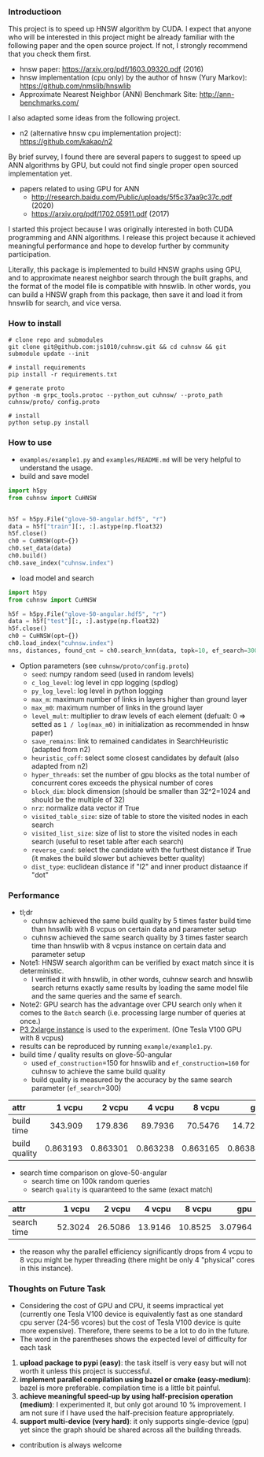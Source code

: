 ### Introductioon

This project is to speed up HNSW algorithm by CUDA. I expect that anyone who will be interested in this project might be already familiar with the following paper and the open source project. If not, I strongly recommend that you check them first.

- hnsw paper: https://arxiv.org/pdf/1603.09320.pdf (2016)
- hnsw implementation (cpu only) by the author of hnsw (Yury Markov): https://github.com/nmslib/hnswlib
- Approximate Nearest Neighbor (ANN) Benchmark Site: http://ann-benchmarks.com/

I also adapted some ideas from the following project.

- n2 (alternative hnsw cpu implementation project): https://github.com/kakao/n2

By brief survey, I found there are several papers to suggest to speed up ANN algorithms by GPU, but could not find single proper open sourced implementation yet.

- papers related to using GPU for ANN
  - http://research.baidu.com/Public/uploads/5f5c37aa9c37c.pdf (2020)
  - https://arxiv.org/pdf/1702.05911.pdf (2017)

I started this project because I was originally interested in both CUDA programming and ANN algorithms. I release this project because it achieved meaningful performance and hope to develop further by community participation. 

Literally, this package is implemented to build HNSW graphs using GPU, and to approximate nearest neighbor search through the built graphs, and the format of the model file is compatible with hnswlib. In other words, you can build a HNSW graph from this package, then save it and load it from hnswlib for search, and vice versa.


### How to install


```shell
# clone repo and submodules
git clone git@github.com:js1010/cuhnsw.git && cd cuhnsw && git submodule update --init

# install requirements
pip install -r requirements.txt

# generate proto
python -m grpc_tools.protoc --python_out cuhnsw/ --proto_path cuhnsw/proto/ config.proto

# install
python setup.py install
```

### How to use

- `examples/example1.py` and `examples/README.md` will be very helpful to understand the usage.
- build and save model

```python
import h5py
from cuhnsw import CuHNSW


h5f = h5py.File("glove-50-angular.hdf5", "r")
data = h5f["train"][:, :].astype(np.float32)
h5f.close()
ch0 = CuHNSW(opt={})
ch0.set_data(data)
ch0.build()
ch0.save_index("cuhnsw.index")
```

- load model and search

```python
import h5py
from cuhnsw import CuHNSW

h5f = h5py.File("glove-50-angular.hdf5", "r")
data = h5f["test"][:, :].astype(np.float32)
h5f.close()
ch0 = CuHNSW(opt={})
ch0.load_index("cuhnsw.index")
nns, distances, found_cnt = ch0.search_knn(data, topk=10, ef_search=300)
```

- Option parameters (see `cuhnsw/proto/config.proto`)
  - `seed`: numpy random seed (used in random levels)
  - `c_log_level`: log level in cpp logging (spdlog)
  - `py_log_level`: log level in python logging
  - `max_m`: maximum number of links in layers higher than ground layer
  - `max_m0`: maximum number of links in the ground layer
  - `level_mult`: multiplier to draw levels of each element (defualt: 0 => setted as `1 / log(max_m0)` in initialization as recommended in hnsw paper)
  - `save_remains`: link to remained candidates in SearchHeuristic (adapted from n2)
  - `heuristic_coff`: select some closest candidates by default (also adapted from n2)
  - `hyper_threads`: set the number of gpu blocks as the total number of concurrent cores exceeds the physical number of cores
  - `block_dim`: block dimension (should be smaller than 32^2=1024 and should be the multiple of 32)
  - `nrz`: normalize data vector if True
  - `visited_table_size`: size of table to store the visited nodes in each search
  - `visited_list_size`: size of list to store the visited nodes in each search (useful to reset table after each search)
  - `reverse_cand`: select the candidate with the furthest distance if True (it makes the build slower but achieves better quality)
  - `dist_type`: euclidean distance if "l2" and inner product distaance if "dot"

### Performance

- tl;dr
  - cuhnsw achieved the same build quality by 5 times faster build time than hnswlib with 8 vcpus on certain data and parameter setup
  - cuhnsw achieved the same search quality by 3 times faster search time than hnswlib with 8 vcpus instance on certain data and parameter setup
- Note1: HNSW search algorithm can be verified by exact match since it is deterministic. 
  - I verified it with hnswlib, in other words, cuhnsw search and hnswlib search returns exactly same results by loading the same model file and the same queries and the same ef search.
- Note2: GPU search has the advantage over CPU search only when it comes to the `Batch` search (i.e. processing large number of queries at once.) 
- [P3 2xlarge instance](https://aws.amazon.com/ko/ec2/instance-types/p3/) is used to the experiment. (One Tesla V100 GPU with 8 vcpus)
- results can be reproduced by running `example/example1.py`.
- build time / quality results on glove-50-angular
  - used `ef_construction`=150 for hnswlib and `ef_construction=160` for cuhnsw to achieve the same build quality
  - build quality is measured by the accuracy by the same search parameter (`ef_search`=300)

| attr          |     1 vcpu |     2 vcpu |    4 vcpu |    8 vcpu |       gpu |
|:--------------|-----------:|-----------:|----------:|----------:|----------:|
| build time    | 343.909    | 179.836    | 89.7936   | 70.5476   | 14.7234   |
| build quality |   0.863193 |   0.863301 |  0.863238 |  0.863165 |  0.863889 |

- search time comparison on glove-50-angular
  - search time on 100k random queries
  - search `quality` is quaranteed to the same (exact match)

| attr        |  1 vcpu |  2 vcpu |  4 vcpu |  8 vcpu |     gpu |
|:------------|--------:|--------:|--------:|--------:|--------:|
| search time | 52.3024 | 26.5086 | 13.9146 | 10.8525 | 3.07964 |

- the reason why the parallel efficiency significantly drops from 4 vcpu to 8 vcpu might be hyper threading (there might be only 4 "physical" cores in this instance).

### Thoughts on Future Task

- Considering the cost of GPU and CPU, it seems impractical yet (currently one Tesla V100 device is equivalently fast as one standard cpu server (24-56 vcores) but the cost of Tesla V100 device is quite more expensive). Therefore, there seems to be a lot to do in the future.
- The word in the parentheses shows the expected level of difficulty for each task

1. **upload package to pypi (easy)**: the task itself is very easy but will not worth it unless this project is successful.
2. **implement parallel compilation using bazel or cmake (easy-medium)**: bazel is more preferable. compilation time is a little bit painful.
3. **achieve meaningful speed-up by using half-precision operation (medium)**: I experimented it, but only got around 10 % improvement. I am not sure if I have used the half-precision feature appropriately.
4. **support multi-device (very hard)**: it only supports single-device (gpu) yet since the graph should be shared across all the building threads.

- contribution is always welcome

